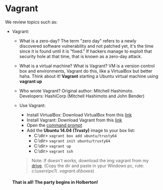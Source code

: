 # Vagrant

We review topics such as:

-   Vagrant:

	- What is a zero-day?
	The term "zero day" refers to a newly discovered software vulnerability and not patched yet, it's the time since it is found until it is "fixed." If hackers manage to exploit that security hole at that time, that is known as a zero-day attack.
	
	- What is a virtual machine? What is Vagrant?
	VM is a version control box and environments, Vagrant do this, like a VirtualBox but better haha. Think about it! 
	**Vagrant** starting a Ubuntu virtual machine using **vagrant up**

	- Who wrote Vagrant?
	Original author: Mitchell Hashimoto. 
	Developers: HashiCorp (Mitchell Hashimoto and John Bender)
	- Use Vagrant:
		- Install VirtualBox: Download VirtualBox from this [link](https://intranet.hbtn.io/rltoken/Z2roTuyhhdPF0CnohrZQIw "link")
		- Install Vagrant: Download Vagrant from this [link](https://intranet.hbtn.io/rltoken/0WSgWVLsNmTFDTgwy1Xg1Q "link")
		- Open the [command prompt](https://intranet.hbtn.io/rltoken/O6EMH3CGZ2Cm2ApusfVHqg "command prompt")
		- Add the **Ubuntu 14.04 (Trusty)** image to your box list:
			- C:\dir> `vagrant box add ubuntu/trusty64`
			- C:\dir> `vagrant init ubuntu/trusty64`
			- C:\dir> `vagrant up`
			- C:\dir> `vagrant ssh`
			
		>  Note: If doesn't works, download the img vagrant from my [drive](https://drive.google.com/open?id=1PL7lkYJn-PcN72C4rpd0kBKUSC83LbM7). 
    (Copy the dir and paste in ypur Windows pc, rute: _c:\users\pc1\ .vagrant.d\boxes_)
    
    #### That is all! The party begins in Holberton!
